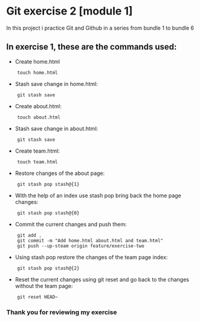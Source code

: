 # Git exercise 2 [module 1]

In this project i practice Git and Github in a series from bundle 1 to bundle 6

## In exercise 1, these are the commands used:

- Create home.html

```
    touch home.html
```

- Stash save change in home.html:

```
    git stash save
```

- Create about.html:

``` 
    touch about.html
```

- Stash save change in about.html:

``` 
    git stash save
```
- Create team.html:

``` 
    touch team.html
```

- Restore changes of the about page:

``` 
    git stash pop stash@{1}
```

- With the help of an index use stash pop bring back the home page changes:

``` 
    git stash pop stash@{0}
```

- Commit the current changes and push them:

``` 
    git add .
    git commit -m "Add home.html about.html and team.html"
    git push --up-steam origin feature/exercise-two
```

- Using stash pop restore the changes of the team page index:

``` 
    git stash pop stash@{2}
```

- Reset the current changes using git reset and go back to the changes without the team page:

``` 
    git reset HEAD~
```


### Thank you for reviewing my exercise 
